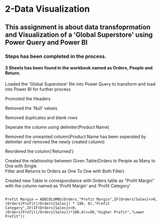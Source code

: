 # 2-Data Visualization

## This assignment is about data transfoprmation and Visualization of a 'Global Superstore' using Power Query and Power BI

### Steps has been completed in the process.

#### 3 Sheets has been found in the workbook named as Orders, People and Return.

Loaded the 'Global Superstore' file into Power Query to transform and load into Power BI for further process

Promoted the Headers

Removed the 'Null' values

Removed duplicates and blank rows

Seperate the column using delimiter(Product Name)

Removed the unwanted column(Product Name has been seperated by delimiter and removed the newly created column)

Reordered the column('Returned')

Created the relationship between Given Table(Orders to People as Many to One with Single  
Filter and Returns to Orders as One To One with Both Filter)

Created new Table in correspondance with Orders table as "Profit Margin" with the column named as 'Profit Margin' and 'Profit Category'
##
    Profit Margin = ADDCOLUMNS(Orders,"Profit Margin",IF(Orders[Sales]<>0,(Orders[Profit]/Orders[Sales]) * 100, 0),"Profit Category",IF(IF(Orders[Sales]<>0,(Orders[Profit]/Orders[Sales])*100,0)>=50,"Higher Profit","Lower Profit"))
